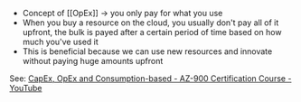 - Concept of [[OpEx]] -> you only pay for what you use
- When you buy a resource on the cloud, you usually don't pay all of it upfront, the bulk is payed after a certain period of time based on how much you've used it
- This is beneficial because we can use new resources and innovate without paying huge amounts upfront

See: [CapEx, OpEx and Consumption-based - AZ-900 Certification Course - YouTube](https://www.youtube.com/watch?v=WiwV9wb0GMo&list=PLlVtbbG169nED0_vMEniWBQjSoxTsBYS3&index=4)